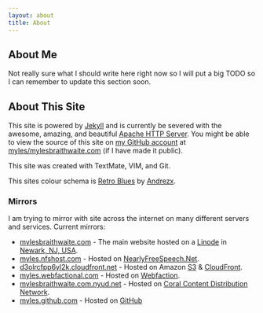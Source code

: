 ```yaml
---
layout: about
title: About
---
```


## About Me

Not really sure what I should write here right now so I will put a big TODO so I can remember to update this section soon.

## About This Site

This site is powered by [Jekyll](http://jekyllrb.com/ "Jekyll - Transform your text into a monster") and is currently be severed with the awesome, amazing, and beautiful [Apache HTTP Server](http://httpd.apache.org/ "Apache HTTP Server - The Number One HTTP Server On The Internet"). You might be able to view the source of this site on [my GitHub account](http://github.com/myles "Myles Braithwaite's GitHub Profile") at [myles/mylesbraithwaite.com](http://github.com/myles/mylesbraithwaite.com) (if I have made it public).

This site was created with TextMate, VIM, and Git.

This sites colour schema is [Retro Blues](http://kuler.adobe.com/#themeID/1153379) by [Andrezx](http://kuler.adobe.com/#themes/search?term=userId%3A411194).

### Mirrors

I am trying to mirror with site across the internet on many different servers and services. Current mirrors:

* [mylesbraithwaite.com](http://mylesbraithwaite.com/) - The main website hosted on a [Linode](http://linode.com/) in [Newark, NJ, USA](http://goo.gl/maps/sE6t "Google Map of Newark, New Jersey").
* [myles.nfshost.com](http://myles.nfshost.com/) - Hosted on  [NearlyFreeSpeech.Net](https://www.nearlyfreespeech.net/).
* [d3olrcfpp6yl2k.cloudfront.net](http://d3olrcfpp6yl2k.cloudfront.net/index.html) - Hosted on Amazon [S3](http://aws.amazon.com/s3/ "Amazon Web Service S3") & [CloudFront](http://aws.amazon.com/cloudfront/ "Amazon Web Service CloudFront").
* [myles.webfactional.com](http://myles.webfactional.com/) - Hosted on [Webfaction](http://webfaction.com/).
* [mylesbraithwaite.com.nyud.net](http://mylesbraithwaite.com.nyud.net/) - Hosted on [Coral Content Distribution Network](http://www.coralcdn.org/).
* [myles.github.com](http://myles.github.com/) - Hosted on [GitHub](http://github.com/)

